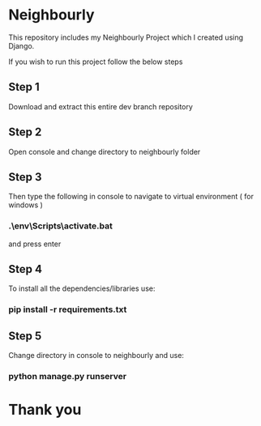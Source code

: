 # Neighbourly
This repository includes my Neighbourly Project which I created using Django. 

If you wish to run this project follow the below steps

## Step 1
Download and extract this entire dev branch repository

## Step 2
Open console and change directory to neighbourly folder 

## Step 3
Then type the following in console to navigate to virtual environment ( for windows )

  ### .\env\Scripts\activate.bat

and press enter

## Step 4
To install all the dependencies/libraries use:

  ### pip install -r requirements.txt
  
## Step 5
Change directory in console to neighbourly and use:

  ### python manage.py runserver

# Thank you 
